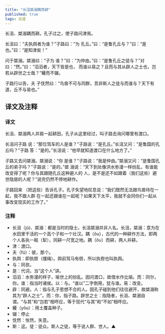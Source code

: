 ```yaml
---
title: "长沮桀溺耦而耕"
published: true
tags: 论语
---
```


长沮、桀溺耦而耕。孔子过之，使子路问津焉。

长沮曰：“夫执舆者为谁？”子路曰：“为
孔丘。”曰：“是鲁孔丘与？”曰：“是也。”曰：“是知津矣！”

问于桀溺。桀溺曰：“子为
谁？”曰：“为仲由。”曰：“是鲁孔丘之徒与？”对曰：“然。”曰：“滔滔者，天下皆是也，
而谁以易之？且而与其从辟人之士也，岂若从辟世之士哉？”耰而不辍。

子路行以告，夫
子怃然曰：“鸟兽不可与同群，吾非斯人之徒与而谁与？天下有道，丘不与易也。”

## 译文及注释

### 译文

长沮、桀溺两人并肩一起耕田，孔子从这里经过，叫子路去询问哪里有渡口。

长沮问子路
说：“那位驾车的人是谁？”子路说：“是孔丘。”长沮又问：“是鲁国的孔丘吗？”子路
答：“是的。”长沮说：“他早就知道渡口在什么地方了。”

子路又去问桀溺。桀溺说：“你
是谁？”子路说：“我是仲由。”桀溺又问：“是鲁国孔丘的弟子吗？”子路说：“是的。”桀
溺说：“天下到处像洪水弥漫一样纷乱，有谁能改变得了呢？你与其跟随孔丘这种避人的
人，是不是还不如跟着（我们这些）避世隐居的人呢？”说完仍然不停地耕作。

子路回来
（把这些）告诉孔子。孔子失望地叹息说：“我们既然无法跟鸟兽待在一起，我不跟人群
在一起还跟谁在一起呢？如果天下太平，我就不会同你们一起从事改变现实的工作了。”

### 注释

- 长沮（jù)、桀溺：都是当时的隐士。长沮桀溺并非人名。长沮，桀溺：意为在水田里干活的一个高个子和一个壮汉。耦（ǒu），古代的一种耕作方法，即两个人各执一耜（犁），同耕一尺宽之地。耦（ǒu）而耕，两人并耕。
- 津：渡口。
- 夫（fú）：彼，那个。
- 执舆：即执辔（缰绳）。舆前驾马有辔，所以执辔也叫执舆。
- 与：同欤。
- 是：代词，当“这个人”讲。
- 滔滔：水弥漫的样子，喻世上的纷乱。因问渡口，故借水作比喻。而：同尔，你。谁：指当时诸侯。以：与。“谁以”二字倒用，犹与谁。易：改变。
- 辟：同避。人：指与孔子思想不合的人。因孔子碰到他们往往避开，故桀溺称其为“辟人之士”。而：你，指子路。辟世之士：指隐者，长沮、桀溺自谓。“与其”和“岂若”相呼应，等于现代“与其”和“不如”相呼应。
- 耰（yōu）：用土覆盖种子。
- 辍：停止
- 怃然：怅然，失意。
- 斯：这。徒：徒众。斯人之徒，等于说人群、世人。▲